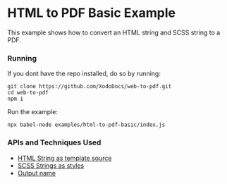 # HTML to PDF Basic Example
This example shows how to convert an HTML string and SCSS string to a PDF.

### Running

If you dont have the repo installed, do so by running:
```
git clone https://github.com/XodoDocs/web-to-pdf.git
cd web-to-pdf
npm i
```

Run the example:
```
npx babel-node examples/html-to-pdf-basic/index.js
```

### APIs and Techniques Used
- [HTML String as template source](../../documentation/api.md#html-string)
- [SCSS Strings as styles](../../documentation/api.md#styles)
- [Output name](../../documentation/api.md#outputname)